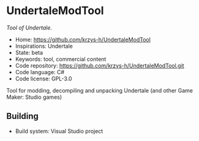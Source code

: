 # UndertaleModTool

_Tool of Undertale._

- Home: https://github.com/krzys-h/UndertaleModTool
- Inspirations: Undertale
- State: beta
- Keywords: tool, commercial content
- Code repository: https://github.com/krzys-h/UndertaleModTool.git
- Code language: C#
- Code license: GPL-3.0

Tool for modding, decompiling and unpacking Undertale (and other Game Maker: Studio games)

## Building

- Build system: Visual Studio project
